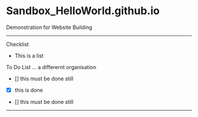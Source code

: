 # Sandbox_HelloWorld.github.io
Demonstration for Website Building

---

Checklist
- This is a list

To Do List ... a differernt organisation
- [] this must be done still
- [x] this is done
- [] this must be done still
---
